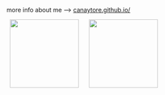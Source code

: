 more info about me --> [canaytore.github.io/](https://canaytore.github.io/)

&nbsp; [<img src="https://github-readme-stats.vercel.app/api?username=canaytore&count_private=true&show_icons=true&theme=radical" height="160">](https://github-readme-stats.vercel.app/api?username=canaytore&count_private=true&show_icons=true&theme=radical) &nbsp;&nbsp;&nbsp;&nbsp; [<img src="https://github-readme-stats.vercel.app/api/top-langs/?username=canaytore&theme=radical&layout=compact&langs_count=6" height="160">](https://github-readme-stats.vercel.app/api/top-langs/?username=canaytore&theme=radical&layout=compact&langs_count=6)

